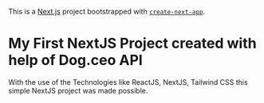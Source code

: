 This is a [Next.js](https://nextjs.org/) project bootstrapped with [`create-next-app`](https://github.com/vercel/next.js/tree/canary/packages/create-next-app).

# My First NextJS Project created with help of Dog.ceo API

With the use of the Technologies like ReactJS, NextJS, Tailwind CSS this simple NextJS project was made possible.
